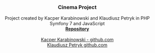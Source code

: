 <a name="readme-top"></a>

<br />

<h3 align="center">Cinema Project</h3>

  <p align="center">
    Project created by Kacper Karabinowski and Klaudiusz Petryk in PHP Symfony 7 and JavaScript
    <br />
    <a href="https://github.com/Besp1N/cinemaSymfony"><strong>Repository</strong></a>
    <br />
    <br />
    <a href="https://github.com/Besp1N">Kacper Karabinowski - github.com</a>
  <br />
    <a href="https://github.com/PendolinoVoyager">Klaudiusz Petryk github.com</a>
  </p>





